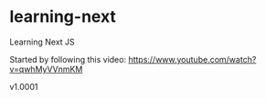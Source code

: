 # learning-next
Learning Next JS

Started by following this video: https://www.youtube.com/watch?v=qwhMyVVnmKM

v1.0001
